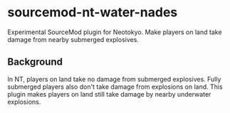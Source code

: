 # sourcemod-nt-water-nades
Experimental SourceMod plugin for Neotokyo. Make players on land take damage from nearby submerged explosives.

## Background
In NT, players on land take no damage from submerged explosives.
Fully submerged players also don't take damage from explosions on land.
This plugin makes players on land still take damage by nearby underwater explosions.
